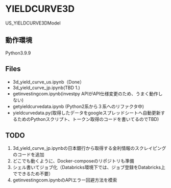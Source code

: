 # YIELDCURVE3D
US_YIELDCURVE3DModel

## 動作環境
Python3.9.9

## Files
- 3d_yield_curve_us.ipynb（Done）
- 3d_yield_curve_jp.ipynb(TBD 1.)
- getinvestingcom.ipynb(investpy APIがAPI仕様変更のため、うまく動作しない)
- getyieldcurvedata.ipynb (Python2系から３系へのリファクタ中)
- yieldcurvedata.py(取得したデータをgoogleスプレッドシートへ自動更新するためのPythonスクリプト、トークン取得のコードを書いてるのでTBD)

## TODO

1. 3d_yield_curve_jp.ipynbの日本銀行から取得する金利情報のスクレイピングのコードを追加
1. どこでも動くように、Docker-composeのリポジトリも準備
1. シェル書いてジョブ化（Databricks環境下では、ジョブ登録をDatabricks上でできるため不要）
1. getinvestingcom.ipynbのAPIエラー回避方法を模索